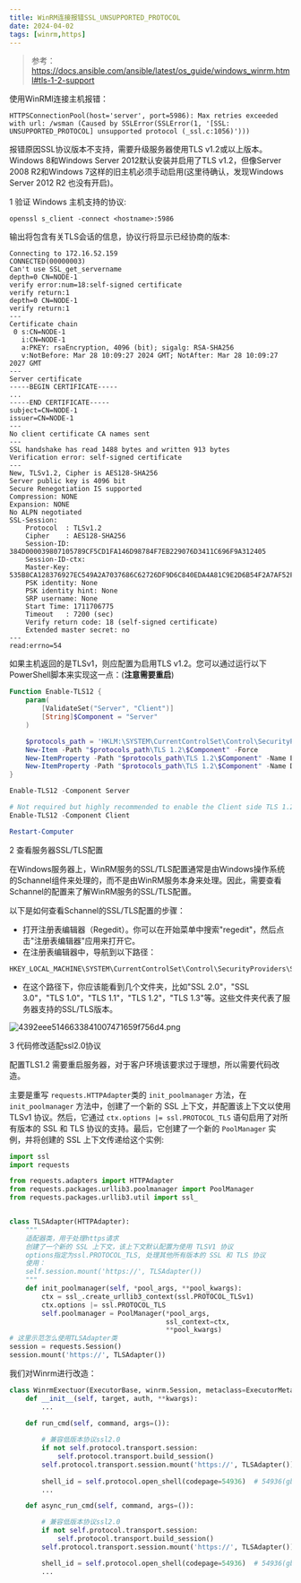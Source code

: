 ```yaml
---
title: WinRM连接报错SSL_UNSUPPORTED_PROTOCOL
date: 2024-04-02
tags: [winrm,https]
---
```

>  参考：https://docs.ansible.com/ansible/latest/os_guide/windows_winrm.html#tls-1-2-support



使用WinRMl连接主机报错：


```
HTTPSConnectionPool(host='server', port=5986): Max retries exceeded with url: /wsman (Caused by SSLError(SSLError(1, '[SSL: UNSUPPORTED_PROTOCOL] unsupported protocol (_ssl.c:1056)')))
```

报错原因SSL协议版本不支持，需要升级服务器使用TLS v1.2或以上版本。Windows 8和Windows Server 2012默认安装并启用了TLS v1.2，但像Server 2008 R2和Windows 7这样的旧主机必须手动启用(这里待确认，发现Windows Server 2012 R2 也没有开启)。



1 验证 Windows 主机支持的协议:



```
openssl s_client -connect <hostname>:5986
```

输出将包含有关TLS会话的信息，协议行将显示已经协商的版本:

<!-- more -->



```
Connecting to 172.16.52.159
CONNECTED(00000003)
Can't use SSL_get_servername
depth=0 CN=NODE-1
verify error:num=18:self-signed certificate
verify return:1
depth=0 CN=NODE-1
verify return:1
---
Certificate chain
 0 s:CN=NODE-1
   i:CN=NODE-1
   a:PKEY: rsaEncryption, 4096 (bit); sigalg: RSA-SHA256
   v:NotBefore: Mar 28 10:09:27 2024 GMT; NotAfter: Mar 28 10:09:27 2027 GMT
---
Server certificate
-----BEGIN CERTIFICATE-----
...
-----END CERTIFICATE-----
subject=CN=NODE-1
issuer=CN=NODE-1
---
No client certificate CA names sent
---
SSL handshake has read 1488 bytes and written 913 bytes
Verification error: self-signed certificate
---
New, TLSv1.2, Cipher is AES128-SHA256
Server public key is 4096 bit
Secure Renegotiation IS supported
Compression: NONE
Expansion: NONE
No ALPN negotiated
SSL-Session:
    Protocol  : TLSv1.2
    Cipher    : AES128-SHA256
    Session-ID: 384D000039807105789CF5CD1FA146D98784F7EB229076D3411C696F9A312405
    Session-ID-ctx:
    Master-Key: 535B8CA128376927EC549A2A7037686C62726DF9D6C840EDA4A81C9E2D6B54F2A7AF52FBADC22CF73FA95962106440E0
    PSK identity: None
    PSK identity hint: None
    SRP username: None
    Start Time: 1711706775
    Timeout   : 7200 (sec)
    Verify return code: 18 (self-signed certificate)
    Extended master secret: no
---
read:errno=54
```



如果主机返回的是TLSv1，则应配置为启用TLS v1.2。您可以通过运行以下PowerShell脚本来实现这一点：(**注意需要重启**)



```powershell
Function Enable-TLS12 {
    param(
        [ValidateSet("Server", "Client")]
        [String]$Component = "Server"
    )

    $protocols_path = 'HKLM:\SYSTEM\CurrentControlSet\Control\SecurityProviders\SCHANNEL\Protocols'
    New-Item -Path "$protocols_path\TLS 1.2\$Component" -Force
    New-ItemProperty -Path "$protocols_path\TLS 1.2\$Component" -Name Enabled -Value 1 -Type DWORD -Force
    New-ItemProperty -Path "$protocols_path\TLS 1.2\$Component" -Name DisabledByDefault -Value 0 -Type DWORD -Force
}

Enable-TLS12 -Component Server

# Not required but highly recommended to enable the Client side TLS 1.2 components
Enable-TLS12 -Component Client

Restart-Computer
```



2 查看服务器SSL/TLS配置

在Windows服务器上，WinRM服务的SSL/TLS配置通常是由Windows操作系统的Schannel组件来处理的，而不是由WinRM服务本身来处理。因此，需要查看Schannel的配置来了解WinRM服务的SSL/TLS配置。

以下是如何查看Schannel的SSL/TLS配置的步骤：

- 打开注册表编辑器（Regedit）。你可以在开始菜单中搜索"regedit"，然后点击"注册表编辑器"应用来打开它。
- 在注册表编辑器中，导航到以下路径：

```
HKEY_LOCAL_MACHINE\SYSTEM\CurrentControlSet\Control\SecurityProviders\SCHANNEL\Protocols
```

- 在这个路径下，你应该能看到几个文件夹，比如"SSL 2.0"，"SSL 3.0"，"TLS 1.0"，"TLS 1.1"，"TLS 1.2"，"TLS 1.3"等。这些文件夹代表了服务器支持的SSL/TLS版本。

![4392eee5146633841007471659f756d4.png](/blog-img/4feb779c3f3d46f5928913ee73b75f96.png)



3 代码修改适配ssl2.0协议

配置TLS1.2 需要重启服务器，对于客户环境该要求过于理想，所以需要代码改造。

主要是重写 `requests.HTTPAdapter`类的 `init_poolmanager` 方法，在 `init_poolmanager` 方法中，创建了一个新的 SSL 上下文，并配置该上下文以使用 TLSv1 协议。然后，它通过 `ctx.options |= ssl.PROTOCOL_TLS` 语句启用了对所有版本的 SSL 和 TLS 协议的支持。最后，它创建了一个新的 `PoolManager` 实例，并将创建的 SSL 上下文传递给这个实例:



```Python
import ssl
import requests

from requests.adapters import HTTPAdapter
from requests.packages.urllib3.poolmanager import PoolManager
from requests.packages.urllib3.util import ssl_


class TLSAdapter(HTTPAdapter):
    """
    适配器类，用于处理https请求
    创建了一个新的 SSL 上下文，该上下文默认配置为使用 TLSV1 协议
    options指定为ssl.PROTOCOL_TLS, 处理其他所有版本的 SSL 和 TLS 协议
    使用：
    self.session.mount('https://', TLSAdapter())
    """
    def init_poolmanager(self, *pool_args, **pool_kwargs):
        ctx = ssl_.create_urllib3_context(ssl.PROTOCOL_TLSv1)
        ctx.options |= ssl.PROTOCOL_TLS
        self.poolmanager = PoolManager(*pool_args,
                                       ssl_context=ctx,
                                       **pool_kwargs)
# 这里示范怎么使用TLSAdapter类
session = requests.Session()
session.mount('https://', TLSAdapter())
```



我们对Winrm进行改造：



```python
class WinrmExectuor(ExecutorBase, winrm.Session, metaclass=ExecutorMeta):
    def __init__(self, target, auth, **kwargs):
        ...
    
    def run_cmd(self, command, args=()):

        # 兼容低版本协议ssl2.0
        if not self.protocol.transport.session:
            self.protocol.transport.build_session()
        self.protocol.transport.session.mount('https://', TLSAdapter())
        
        shell_id = self.protocol.open_shell(codepage=54936)  # 54936(gb18030) or 936(gbk)
        ...

    def async_run_cmd(self, command, args=()):

        # 兼容低版本协议ssl2.0
        if not self.protocol.transport.session:
            self.protocol.transport.build_session()
        self.protocol.transport.session.mount('https://', TLSAdapter())

        shell_id = self.protocol.open_shell(codepage=54936)  # 54936(gb18030) or 936(gbk)
        ...


```
